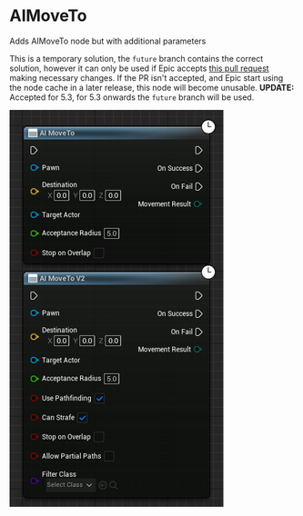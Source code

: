 # AIMoveTo
Adds AIMoveTo node but with additional parameters

This is a temporary solution, the `future` branch contains the correct solution, however it can only be used if Epic accepts [this pull request](https://github.com/EpicGames/UnrealEngine/pull/10528) making necessary changes. If the PR isn't accepted, and Epic start using the node cache in a later release, this node will become unusable. **UPDATE:** Accepted for 5.3, for 5.3 onwards the `future` branch will be used.

![example node](https://github.com/Vaei/repo_files/blob/main/AIMoveTo/node_preview.png)
